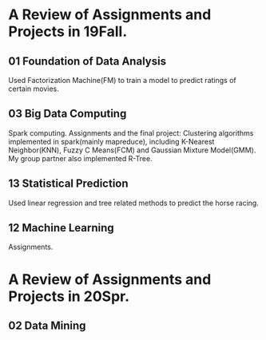 # A Review of Assignments and Projects in 19Fall.  
## 01 Foundation of Data Analysis  
Used Factorization Machine(FM) to train a model to predict ratings of certain movies.
## 03 Big Data Computing  
Spark computing. Assignments and the final project: Clustering algorithms implemented in spark(mainly mapreduce), including K-Nearest Neighbor(KNN), Fuzzy C Means(FCM) and Gaussian Mixture Model(GMM). My group partner also implemented R-Tree.  
## 13 Statistical Prediction  
Used linear regression and tree related methods to predict the horse racing.  
## 12 Machine Learning  
Assignments.  

# A Review of Assignments and Projects in 20Spr.  
## 02 Data Mining  
